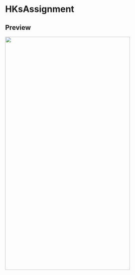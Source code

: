 # HKsAssignment
## Preview
<img src="https://github.com/SSong-develop/HKsAssignment/blob/master/1%EC%A3%BC%EC%B0%A8-%EA%B3%BC%EC%A0%9C-%EB%B0%8F-%EC%84%B1%EC%9E%A5%EA%B3%BC%EC%A0%9C.gif" width="400" height="750" />
